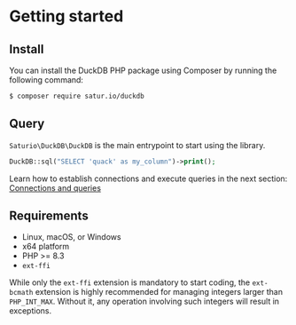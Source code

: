 # Getting started

## Install

You can install the DuckDB PHP package using Composer by running the following command:

```bash
$ composer require satur.io/duckdb
```

## Query

`Saturio\DuckDB\DuckDB` is the main entrypoint to start using the library.

```php
DuckDB::sql("SELECT 'quack' as my_column")->print();
```

Learn how to establish connections and execute queries in the next section: [Connections and queries](running-queries.md)

## Requirements

- Linux, macOS, or Windows
- x64 platform
- PHP >= 8.3
- `ext-ffi`

While only the `ext-ffi` extension is mandatory to start coding, the `ext-bcmath` extension is highly recommended for managing integers larger than `PHP_INT_MAX`. Without it, any operation involving such integers will result in exceptions.
